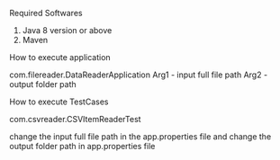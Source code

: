Required Softwares
  1. Java 8 version or above 
  2. Maven
  
  How to execute application
  
   com.filereader.DataReaderApplication Arg1 - input full file path Arg2 - output folder path
   
  How to execute TestCases
  
  com.csvreader.CSVItemReaderTest 
  
  change the input full file path in the app.properties file and change the output folder path in app.properties file
   
  
